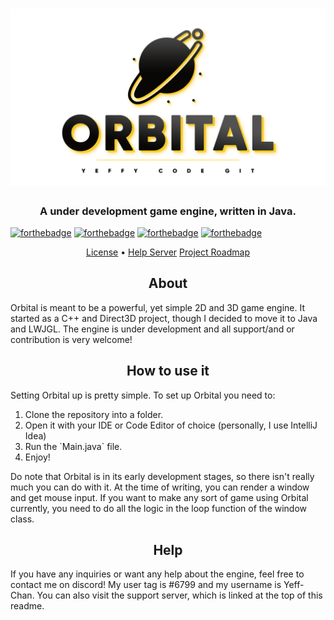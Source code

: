 <h1 align="center" style="position: relative;">
    <img src="OrbitalMain.png" alt="OrbitalLogo">
</h1>
<h3 align="center">A under development game engine, written in Java.</h3>

[![forthebadge](https://forthebadge.com/images/badges/made-with-java.svg)](https://forthebadge.com)
[![forthebadge](https://forthebadge.com/images/badges/built-by-developers.svg)](https://forthebadge.com)
[![forthebadge](https://forthebadge.com/images/badges/contains-tasty-spaghetti-code.svg)](https://forthebadge.com)
[![forthebadge](https://forthebadge.com/images/badges/made-with-reason.svg)](https://forthebadge.com)

<p align="center">
    <a href="https://github.com/YeffyCodeGit/Orbital/blob/main/LICENSE">License</a> •
    <a href="https://discord.gg/93apNh6rsf">Help Server</a> 
    <a href=""https://github.com/YeffyCodeGit/Orbital/blob/main/roadmap.md">Project Roadmap</a>
</p>

<h2 align="center">About</h2>
<p>Orbital is meant to be a powerful, yet simple 2D and 3D game engine. It started as a C++ and Direct3D project, though I decided to move it to Java and LWJGL. The engine is under development and all support/and or contribution is very welcome!</p>

<h2 align="center">How to use it</h2>
<p>Setting Orbital up is pretty simple. To set up Orbital you need to: </p>
<ol>
    <li>Clone the repository into a folder.</li>
    <li>Open it with your IDE or Code Editor of choice (personally, I use IntelliJ Idea)</li>
    <li>Run the `Main.java` file.</li>
    <li>Enjoy!</li>
</ol>
<p>Do note that Orbital is in its early development stages, so there isn't really much you can do with it. At the time of writing, you can render a window and get mouse input. If you want to make any sort of game using Orbital currently, you need to do all the logic in the loop function of the window class. </p>

<h2 align="center">Help</h2>
<p>If you have any inquiries or want any help about the engine, feel free to contact me on discord! My user tag is #6799 and my username is Yeff-Chan. You can also visit the support server, which is linked at the top of this readme.</p>
